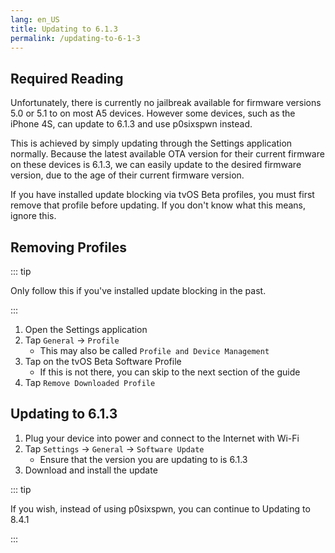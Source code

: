 ```yaml
---
lang: en_US
title: Updating to 6.1.3
permalink: /updating-to-6-1-3
---
```


## Required Reading

Unfortunately, there is currently no jailbreak available for firmware versions 5.0 or 5.1 to on most A5 devices. However some devices, such as the iPhone 4S, can update to 6.1.3 and use p0sixspwn instead.

This is achieved by simply updating through the Settings application normally. Because the latest available OTA version for their current firmware on these devices is 6.1.3, we can easily update to the desired firmware version, due to the age of their current firmware version.

If you have installed update blocking via tvOS Beta profiles, you must first remove that profile before updating. If you don't know what this means, ignore this.

## Removing Profiles

::: tip

Only follow this if you've installed update blocking in the past.

:::

1. Open the Settings application
1. Tap `General` -> `Profile`
    - This may also be called `Profile and Device Management`
1. Tap on the tvOS Beta Software Profile
    - If this is not there, you can skip to the next section of the guide
1. Tap `Remove Downloaded Profile`

## Updating to 6.1.3

1. Plug your device into power and connect to the Internet with Wi-Fi
1. Tap `Settings` -> `General` -> `Software Update`
    - Ensure that the version you are updating to is 6.1.3
1. Download and install the update

::: tip

If you wish, instead of using p0sixspwn, you can continue to <router-link to="/updating-to-8-4-1">Updating to 8.4.1</router-link>

:::